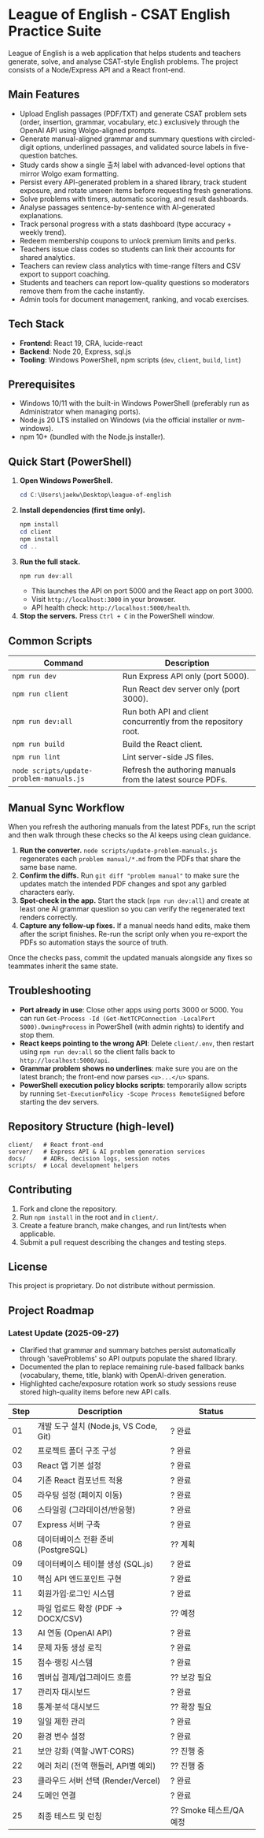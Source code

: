 ﻿# League of English - CSAT English Practice Suite

League of English is a web application that helps students and teachers generate, solve, and analyse CSAT-style English problems. The project consists of a Node/Express API and a React front-end.

## Main Features
- Upload English passages (PDF/TXT) and generate CSAT problem sets (order, insertion, grammar, vocabulary, etc.) exclusively through the OpenAI API using Wolgo-aligned prompts.
- Generate manual-aligned grammar and summary questions with circled-digit options, underlined passages, and validated source labels in five-question batches.
- Study cards show a single 출처 label with advanced-level options that mirror Wolgo exam formatting.
- Persist every API-generated problem in a shared library, track student exposure, and rotate unseen items before requesting fresh generations.
- Solve problems with timers, automatic scoring, and result dashboards.
- Analyse passages sentence-by-sentence with AI-generated explanations.
- Track personal progress with a stats dashboard (type accuracy + weekly trend).
- Redeem membership coupons to unlock premium limits and perks.
- Teachers issue class codes so students can link their accounts for shared analytics.
- Teachers can review class analytics with time-range filters and CSV export to support coaching.
- Students and teachers can report low-quality questions so moderators remove them from the cache instantly.
- Admin tools for document management, ranking, and vocab exercises.

## Tech Stack
- **Frontend**: React 19, CRA, lucide-react
- **Backend**: Node 20, Express, sql.js
- **Tooling**: Windows PowerShell, npm scripts (`dev`, `client`, `build`, `lint`)

## Prerequisites
- Windows 10/11 with the built-in Windows PowerShell (preferably run as Administrator when managing ports).
- Node.js 20 LTS installed on Windows (via the official installer or nvm-windows).
- npm 10+ (bundled with the Node.js installer).

## Quick Start (PowerShell)
1. **Open Windows PowerShell.**
   ```powershell
   cd C:\Users\jaekw\Desktop\league-of-english
   ```
2. **Install dependencies (first time only).**
   ```powershell
   npm install
   cd client
   npm install
   cd ..
   ```
3. **Run the full stack.**
   ```powershell
   npm run dev:all
   ```
   - This launches the API on port 5000 and the React app on port 3000.
   - Visit `http://localhost:3000` in your browser.
   - API health check: `http://localhost:5000/health`.
4. **Stop the servers.** Press `Ctrl + C` in the PowerShell window.

## Common Scripts
| Command | Description |
|---------|-------------|
| `npm run dev` | Run Express API only (port 5000). |
| `npm run client` | Run React dev server only (port 3000). |
| `npm run dev:all` | Run both API and client concurrently from the repository root. |
| `npm run build` | Build the React client. |
| `npm run lint` | Lint server-side JS files. |
| `node scripts/update-problem-manuals.js` | Refresh the authoring manuals from the latest source PDFs. |

## Manual Sync Workflow
When you refresh the authoring manuals from the latest PDFs, run the script and then walk through these checks so the AI keeps using clean guidance.

1. **Run the converter.** `node scripts/update-problem-manuals.js` regenerates each `problem manual/*.md` from the PDFs that share the same base name.
2. **Confirm the diffs.** Run `git diff "problem manual"` to make sure the updates match the intended PDF changes and spot any garbled characters early.
3. **Spot-check in the app.** Start the stack (`npm run dev:all`) and create at least one AI grammar question so you can verify the regenerated text renders correctly.
4. **Capture any follow-up fixes.** If a manual needs hand edits, make them after the script finishes. Re-run the script only when you re-export the PDFs so automation stays the source of truth.

Once the checks pass, commit the updated manuals alongside any fixes so teammates inherit the same state.

## Troubleshooting
- **Port already in use**: Close other apps using ports 3000 or 5000. You can run `Get-Process -Id (Get-NetTCPConnection -LocalPort 5000).OwningProcess` in PowerShell (with admin rights) to identify and stop them.
- **React keeps pointing to the wrong API**: Delete `client/.env`, then restart using `npm run dev:all` so the client falls back to `http://localhost:5000/api`.
- **Grammar problem shows no underlines**: make sure you are on the latest branch; the front-end now parses `<u>...</u>` spans.
- **PowerShell execution policy blocks scripts**: temporarily allow scripts by running `Set-ExecutionPolicy -Scope Process RemoteSigned` before starting the dev servers.

## Repository Structure (high-level)
```
client/   # React front-end
server/   # Express API & AI problem generation services
docs/     # ADRs, decision logs, session notes
scripts/  # Local development helpers
```

## Contributing
1. Fork and clone the repository.
2. Run `npm install` in the root and in `client/`.
3. Create a feature branch, make changes, and run lint/tests when applicable.
4. Submit a pull request describing the changes and testing steps.

## License
This project is proprietary. Do not distribute without permission.

## Project Roadmap

### Latest Update (2025-09-27)
- Clarified that grammar and summary batches persist automatically through 'saveProblems' so API outputs populate the shared library.
- Documented the plan to replace remaining rule-based fallback banks (vocabulary, theme, title, blank) with OpenAI-driven generation.
- Highlighted cache/exposure rotation work so study sessions reuse stored high-quality items before new API calls.


| Step | Description | Status |
|------|-------------|--------|
| 01 | 개발 도구 설치 (Node.js, VS Code, Git) | ? 완료 |
| 02 | 프로젝트 폴더 구조 구성 | ? 완료 |
| 03 | React 앱 기본 설정 | ? 완료 |
| 04 | 기존 React 컴포넌트 적용 | ? 완료 |
| 05 | 라우팅 설정 (페이지 이동) | ? 완료 |
| 06 | 스타일링 (그라데이션/반응형) | ? 완료 |
| 07 | Express 서버 구축 | ? 완료 |
| 08 | 데이터베이스 전환 준비 (PostgreSQL) | ?? 계획 |
| 09 | 데이터베이스 테이블 생성 (SQL.js) | ? 완료 |
| 10 | 핵심 API 엔드포인트 구현 | ? 완료 |
| 11 | 회원가입·로그인 시스템 | ? 완료 |
| 12 | 파일 업로드 확장 (PDF → DOCX/CSV) | ?? 예정 |
| 13 | AI 연동 (OpenAI API) | ? 완료 |
| 14 | 문제 자동 생성 로직 | ? 완료 |
| 15 | 점수·랭킹 시스템 | ? 완료 |
| 16 | 멤버십 결제/업그레이드 흐름 | ?? 보강 필요 |
| 17 | 관리자 대시보드 | ? 완료 |
| 18 | 통계·분석 대시보드 | ?? 확장 필요 |
| 19 | 일일 제한 관리 | ? 완료 |
| 20 | 환경 변수 설정 | ? 완료 |
| 21 | 보안 강화 (역할·JWT·CORS) | ?? 진행 중 |
| 22 | 에러 처리 (전역 핸들러, API별 예외) | ?? 진행 중 |
| 23 | 클라우드 서버 선택 (Render/Vercel) | ? 완료 |
| 24 | 도메인 연결 | ? 완료 |
| 25 | 최종 테스트 및 런칭 | ?? Smoke 테스트/QA 예정 |







